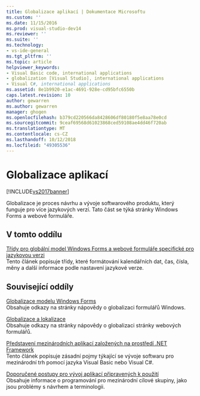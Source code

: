 ```yaml
---
title: Globalizace aplikací | Dokumentace Microsoftu
ms.custom: ''
ms.date: 11/15/2016
ms.prod: visual-studio-dev14
ms.reviewer: ''
ms.suite: ''
ms.technology:
- vs-ide-general
ms.tgt_pltfrm: ''
ms.topic: article
helpviewer_keywords:
- Visual Basic code, international applications
- globalization [Visual Studio], international applications
- Visual C#, international applications
ms.assetid: 8e1b9920-e1ac-4691-928e-cd95bfc6550b
caps.latest.revision: 10
author: gewarren
ms.author: gewarren
manager: ghogen
ms.openlocfilehash: b379cd220566da8428606df80180f5e8aa78e0cd
ms.sourcegitcommit: 9ceaf69568d61023868ced59108ae4dd46f720ab
ms.translationtype: MT
ms.contentlocale: cs-CZ
ms.lasthandoff: 10/12/2018
ms.locfileid: "49305536"
---
```

# <a name="globalizing-applications"></a>Globalizace aplikací
[!INCLUDE[vs2017banner](../includes/vs2017banner.md)]

Globalizace je proces návrhu a vývoje softwarového produktu, který funguje pro více jazykových verzí. Tato část se týká stránky Windows Forms a webové formuláře.  
  
## <a name="in-this-section"></a>V tomto oddílu  
 [Třídy pro globální model Windows Forms a webové formuláře specifické pro jazykovou verzi](../ide/culture-specific-classes-for-global-windows-forms-and-web-forms.md)  
 Tento článek popisuje třídy, které formátování kalendářních dat, čas, čísla, měny a další informace podle nastavení jazykové verze.  
  
## <a name="related-sections"></a>Související oddíly  
 [Globalizace modelu Windows Forms](http://msdn.microsoft.com/library/72f6cd92-83be-45ec-aa37-9cb8e3ebc3c5)  
 Obsahuje odkazy na stránky nápovědy o globalizaci formulářů Windows.  
  
 [Globalizace a lokalizace](http://msdn.microsoft.com/library/8ef3838e-9d05-4236-9dd0-ceecff9df80d)  
 Obsahuje odkazy na stránky nápovědy o globalizaci stránky webových formulářů.  
  
 [Představení mezinárodních aplikací založených na prostředí .NET Framework](../ide/introduction-to-international-applications-based-on-the-dotnet-framework.md)  
 Tento článek popisuje zásadní pojmy týkající se vývoje softwaru pro mezinárodní trh pomocí jazyka Visual Basic nebo Visual C#.  
  
 [Doporučené postupy pro vývoj aplikací připravených k použití](http://msdn.microsoft.com/library/f08169c7-aad8-4ec3-9a21-9ebd3b89986c)  
 Obsahuje informace o programování pro mezinárodní cílové skupiny, jako jsou problémy s návrhem a terminologii.

